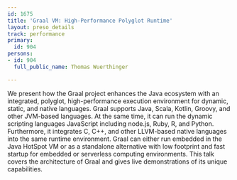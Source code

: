 ```yaml
---
id: 1675
title: 'Graal VM: High-Performance Polyglot Runtime'
layout: preso_details
track: performance
primary:
  id: 904
persons:
- id: 904
  full_public_name: Thomas Wuerthinger

---
```

We present how the Graal project enhances the Java ecosystem with an integrated, polyglot, high-performance execution environment for dynamic, static, and native languages. Graal supports Java, Scala, Kotlin, Groovy, and other JVM-based languages. At the same time, it can run the dynamic scripting languages JavaScript including node.js, Ruby, R, and Python. Furthermore, it integrates C, C++, and other LLVM-based native languages into the same runtime environment. Graal can either run embedded in the Java HotSpot VM or as a standalone alternative with low footprint and fast startup for embedded or serverless computing environments. This talk covers the architecture of Graal and gives live demonstrations of its unique capabilities.
